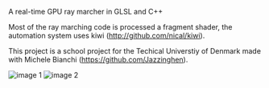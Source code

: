 A real-time GPU ray marcher in GLSL and C++

Most of the ray marching code is processed a fragment shader, the automation system uses kiwi (http://github.com/nical/kiwi).

This project is a school project for the Techical Universtiy of Denmark made with Michele Bianchi (https://github.com/Jazzinghen).

![image 1](http://github.com/nical/GLSL-Raymarching/raw/master/doc/img1.png)
![image 2](http://github.com/nical/GLSL-Raymarching/raw/master/doc/img2.png)
